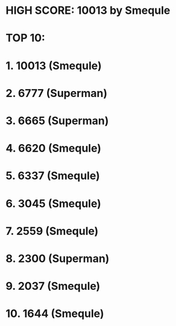 # HIGH SCORE: 10013 by Smequle

# TOP 10:
# 1. 10013 (Smequle)
# 2. 6777 (Superman)
# 3. 6665 (Superman)
# 4. 6620 (Smequle)
# 5. 6337 (Smequle)
# 6. 3045 (Smequle)
# 7. 2559 (Smequle)
# 8. 2300 (Superman)
# 9. 2037 (Smequle)
# 10. 1644 (Smequle)
